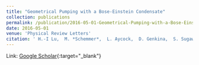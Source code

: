 ```yaml
---
title: "Geometrical Pumping with a Bose-Einstein Condensate"
collection: publications
permalink: /publication/2016-05-01-Geometrical-Pumping-with-a-Bose-Einstein-Condensate
date: 2016-05-01
venue: 'Physical Review Letters'
citation: ' H.-I Lu,  M. *Schemmer*,  L. Aycock,  D. Genkina,  S. Sugawa,  I. Spielman, &quot;Geometrical Pumping with a Bose-Einstein Condensate.&quot; Physical Review Letters, 2016.'
---
```

Link: [Google Scholar](https://scholar.google.com/scholar?q=Geometrical+Pumping+with+a+Bose+Einstein+Condensate){:target="_blank"}